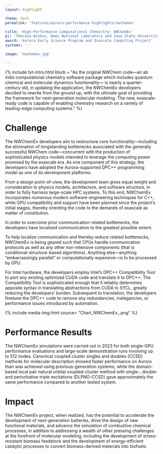 ```yaml
---
layout: highlight

theme: dark
permalink: 'features/aurora-performance-highlights/nwchemex'

title: 'High-Performance Computational Chemistry: NWChemEx'
pi: 'Theresa Windus, Ames National Laboratory and Iowa State University'
award: 'Aurora Early Science Program and Exascale Computing Project'
systems: '-'

image: 'nwchemex.jpg' 

---
```


{% include txt-intro.html 
    blurb = "As the original NWChem code—an ab initio computational chemistry software package which includes quantum chemical and molecular dynamics functionality— is nearly a quarter-century old, in updating the application, the NWChemEx developers decided to rewrite from the ground up, with the ultimate goal of providing the framework for next-generation molecular modeling. The new, exascale-ready code is capable of enabling chemistry research on a variety of leading-edge computing systems."
%}



# Challenge

The NWChemEx developers aim to restructure core functionality—including the elimination of longstanding bottlenecks associated with the generally successful NWChem code—concurrent with the production of sophisticated physics models intended to leverage the computing power promised by the exascale era. As one component of this strategy, the developers have adopted the Aurora-supported DPC++ programming model as one of its development platforms.

From a design point-of-view, the development team gives equal weight and consideration to physics models, architecture, and software structure, in order to fully harness large-scale HPC systems. To this end, NWChemEx incorporates numerous modern software-engineering techniques for C++, while GPU compatibility and support have been planned since the project’s initial stages, thereby orienting the code to the demands of exascale as matter of constitution.

In order to overcome prior communication-related bottlenecks, the developers have localized communication to the greatest possible extent.

To help localize communication and thereby reduce related bottlenecks, NWChemEx is being geared such that CPUs handle communication protocols as well as any other non-intensive components (that is conditional-structure-based algorithms). Anything else—anything “embarrassingly parallel” or computationally expensive—is to be processed by GPU.

For Intel hardware, the developers employ Intel’s DPC++ Compatibility Tool to port any existing optimized CUDA code and translate it to DPC++. The Compatibility Tool is sophisticated enough that it reliably determines apposite syntax in translating abstractions from CUDA to SYCL, greatly reducing the developers’ burden. Subsequent to translation, the developers finetune the DPC++ code to remove any redundancies, inelegancies, or performance issues introduced by automation.

{% include media-img.html
   source= "Chart_NWChemEx_.png"
%}


# Performance Results

The NWChemEx simulations were carried out in 2023 for both single-GPU performance evaluations and large-scale demonstration runs involving up to 512 nodes. Canonical coupled cluster singles and doubles (CCSD) methods for molecular description showed faster performance on Aurora than was achieved using previous-generation systems, while the domain-based local pair natural orbital coupled-cluster method with single-, double- and perturbative triple excitations (DLPNO-CCSD) gave approximately the same performance compared to another tested system.


# Impact

The NWChemEx project, when realized, has the potential to accelerate the development of next-generation batteries, drive the design of new functional materials, and advance the simulation of combustive chemical processes, in addition to addressing a wealth of other pressing challenges at the forefront of molecular modeling, including the development of stress-resistant biomass feedstock and the development of energy-efficient catalytic processes to convert biomass-derived materials into biofuels.
